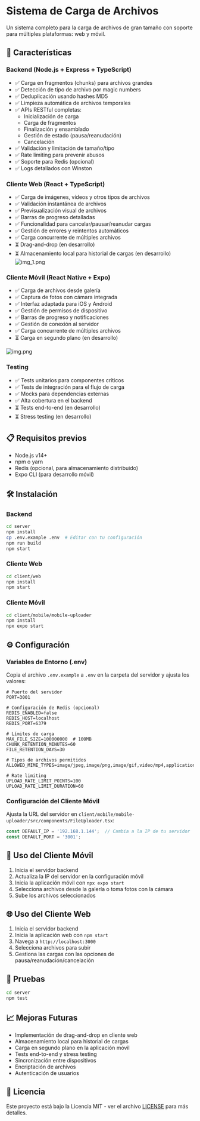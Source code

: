 # Sistema de Carga de Archivos

Un sistema completo para la carga de archivos de gran tamaño con soporte para múltiples plataformas: web y móvil.

## 🚀 Características

### Backend (Node.js + Express + TypeScript)
- ✅ Carga en fragmentos (chunks) para archivos grandes
- ✅ Detección de tipo de archivo por magic numbers
- ✅ Deduplicación usando hashes MD5
- ✅ Limpieza automática de archivos temporales
- ✅ APIs RESTful completas:
  - Inicialización de carga
  - Carga de fragmentos
  - Finalización y ensamblado
  - Gestión de estado (pausa/reanudación)
  - Cancelación
- ✅ Validación y limitación de tamaño/tipo
- ✅ Rate limiting para prevenir abusos
- ✅ Soporte para Redis (opcional)
- ✅ Logs detallados con Winston

### Cliente Web (React + TypeScript)
- ✅ Carga de imágenes, vídeos y otros tipos de archivos
- ✅ Validación instantánea de archivos
- ✅ Previsualización visual de archivos
- ✅ Barras de progreso detalladas
- ✅ Funcionalidad para cancelar/pausar/reanudar cargas
- ✅ Gestión de errores y reintentos automáticos
- ✅ Carga concurrente de múltiples archivos
- ⏳ Drag-and-drop (en desarrollo)
- ⏳ Almacenamiento local para historial de cargas (en desarrollo)
![img_1.png](img_1.png)
### Cliente Móvil (React Native + Expo)
- ✅ Carga de archivos desde galería
- ✅ Captura de fotos con cámara integrada
- ✅ Interfaz adaptada para iOS y Android
- ✅ Gestión de permisos de dispositivo
- ✅ Barras de progreso y notificaciones
- ✅ Gestión de conexión al servidor
- ✅ Carga concurrente de múltiples archivos
- ⏳ Carga en segundo plano (en desarrollo)

![img.png](img.png)

### Testing
- ✅ Tests unitarios para componentes críticos
- ✅ Tests de integración para el flujo de carga
- ✅ Mocks para dependencias externas
- ✅ Alta cobertura en el backend
- ⏳ Tests end-to-end (en desarrollo)
- ⏳ Stress testing (en desarrollo)

## 📋 Requisitos previos

- Node.js v14+
- npm o yarn
- Redis (opcional, para almacenamiento distribuido)
- Expo CLI (para desarrollo móvil)

## 🛠️ Instalación

### Backend

```bash
cd server
npm install
cp .env.example .env  # Editar con tu configuración
npm run build
npm start
```

### Cliente Web

```bash
cd client/web
npm install
npm start
```

### Cliente Móvil

```bash
cd client/mobile/mobile-uploader
npm install
npx expo start
```

## ⚙️ Configuración

### Variables de Entorno (.env)

Copia el archivo `.env.example` a `.env` en la carpeta del servidor y ajusta los valores:

```
# Puerto del servidor
PORT=3001

# Configuración de Redis (opcional)
REDIS_ENABLED=false
REDIS_HOST=localhost
REDIS_PORT=6379

# Límites de carga
MAX_FILE_SIZE=100000000  # 100MB
CHUNK_RETENTION_MINUTES=60
FILE_RETENTION_DAYS=30

# Tipos de archivos permitidos
ALLOWED_MIME_TYPES=image/jpeg,image/png,image/gif,video/mp4,application/pdf

# Rate limiting
UPLOAD_RATE_LIMIT_POINTS=100
UPLOAD_RATE_LIMIT_DURATION=60
```

### Configuración del Cliente Móvil

Ajusta la URL del servidor en `client/mobile/mobile-uploader/src/components/FileUploader.tsx`:

```typescript
const DEFAULT_IP = '192.168.1.144';  // Cambia a la IP de tu servidor
const DEFAULT_PORT = '3001';
```

## 📱 Uso del Cliente Móvil

1. Inicia el servidor backend
2. Actualiza la IP del servidor en la configuración móvil
3. Inicia la aplicación móvil con `npx expo start`
4. Selecciona archivos desde la galería o toma fotos con la cámara
5. Sube los archivos seleccionados

## 🌐 Uso del Cliente Web

1. Inicia el servidor backend
2. Inicia la aplicación web con `npm start`
3. Navega a `http://localhost:3000`
4. Selecciona archivos para subir
5. Gestiona las cargas con las opciones de pausa/reanudación/cancelación

## 🧪 Pruebas

```bash
cd server
npm test
```

## 📈 Mejoras Futuras

- Implementación de drag-and-drop en cliente web
- Almacenamiento local para historial de cargas
- Carga en segundo plano en la aplicación móvil
- Tests end-to-end y stress testing
- Sincronización entre dispositivos
- Encriptación de archivos
- Autenticación de usuarios

## 📄 Licencia

Este proyecto está bajo la Licencia MIT - ver el archivo [LICENSE](LICENSE) para más detalles. 